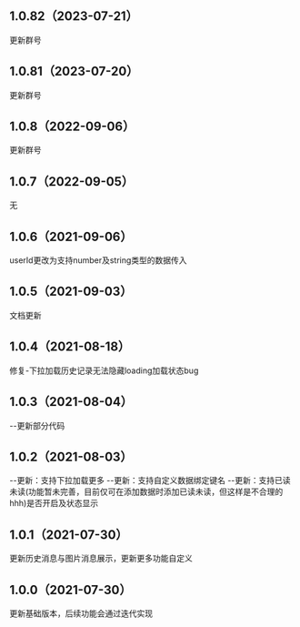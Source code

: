 ## 1.0.82（2023-07-21）
更新群号
## 1.0.81（2023-07-20）
更新群号
## 1.0.8（2022-09-06）
更新群号
## 1.0.7（2022-09-05）
无
## 1.0.6（2021-09-06）
userId更改为支持number及string类型的数据传入
## 1.0.5（2021-09-03）
文档更新
## 1.0.4（2021-08-18）
修复-下拉加载历史记录无法隐藏loading加载状态bug
## 1.0.3（2021-08-04）
--更新部分代码
## 1.0.2（2021-08-03）
--更新：支持下拉加载更多
--更新：支持自定义数据绑定键名
--更新：支持已读未读(功能暂未完善，目前仅可在添加数据时添加已读未读，但这样是不合理的hhh)是否开启及状态显示
## 1.0.1（2021-07-30）
更新历史消息与图片消息展示，更新更多功能自定义
## 1.0.0（2021-07-30）
更新基础版本，后续功能会通过迭代实现
